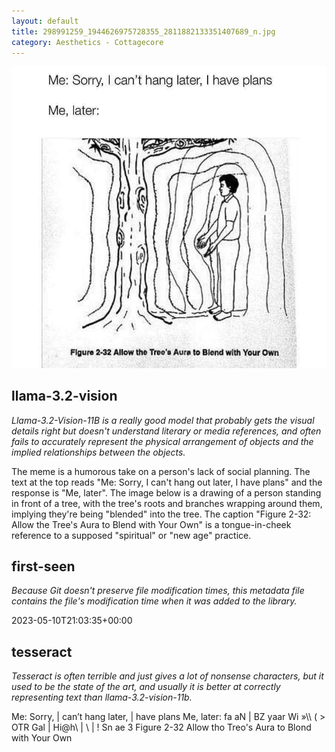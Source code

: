 ```yaml
---
layout: default
title: 298991259_1944626975728355_2811882133351407689_n.jpg
category: Aesthetics - Cottagecore
---
```


<div markdown="0"><a href="298991259_1944626975728355_2811882133351407689_n.jpg"><img class="photo" src="298991259_1944626975728355_2811882133351407689_n.jpg" /></a>

<h2>llama-3.2-vision</h2>
<p><i>Llama-3.2-Vision-11B is a really good model that probably gets the visual details right but doesn't understand literary or media references, and often fails to accurately represent the physical arrangement of objects and the implied relationships between the objects.</i></p>
<p>The meme is a humorous take on a person&#x27;s lack of social planning. The text at the top reads &quot;Me: Sorry, I can&#x27;t hang out later, I have plans&quot; and the response is &quot;Me, later&quot;. The image below is a drawing of a person standing in front of a tree, with the tree&#x27;s roots and branches wrapping around them, implying they&#x27;re being &quot;blended&quot; into the tree. The caption &quot;Figure 2-32: Allow the Tree&#x27;s Aura to Blend with Your Own&quot; is a tongue-in-cheek reference to a supposed &quot;spiritual&quot; or &quot;new age&quot; practice.</p>

<h2>first-seen</h2>
<p><i>Because Git doesn't preserve file modification times, this metadata file contains the file's modification time when it was added to the library.</i></p>
<p>2023-05-10T21:03:35+00:00</p>

<h2>tesseract</h2>
<p><i>Tesseract is often terrible and just gives a lot of nonsense characters, but it used to be the state of the art, and usually it is better at correctly representing text than llama-3.2-vision-11b.</i></p>
<p>Me: Sorry, | can’t hang later, | have plans Me, later: fa aN | BZ yaar Wi »\\ ( &gt; OTR Gal | Hi@h\ | \ | ! Sn ae 3 Figure 2-32 Allow tho Treo&#x27;s Aura to Blond with Your Own</p>

</div>

